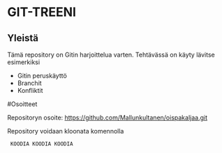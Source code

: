 # GIT-TREENI

## Yleistä
Tämä repository on Gitin harjoittelua varten. Tehtävässä on käyty lävitse esimerkiksi

<ul>
<li>Gitin peruskäyttö</li>
<li>Branchit</li>
  <li>Konfliktit</li>
</ul>

#Osoitteet

Repositoryn osoite: https://github.com/Mallunkultanen/oispakaljaa.git

Repository voidaan kloonata komennolla
<pre><code> KOODIA KOODIA KOODIA
</code></pre>
